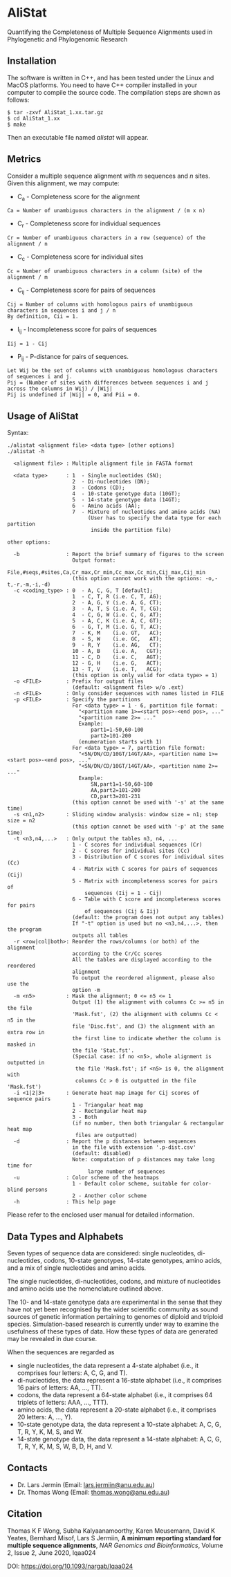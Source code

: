 # AliStat
Quantifying the Completeness of Multiple Sequence Alignments used in Phylogenetic and Phylogenomic Research

## Installation
The software is written in C++, and has been tested under the Linux and MacOS platforms. You need to have C++
compiler installed in your computer to compile the source code. The compilation steps are shown as follows:
```
$ tar -zxvf AliStat_1.xx.tar.gz
$ cd AliStat_1.xx
$ make
```
Then an executable file named *alistat* will appear.

## Metrics
Consider a multiple sequence alignment with *m* sequences and *n* sites. Given this alignment, we may compute:

- C<sub>a</sub> - Completeness score for the alignment
```
Ca = Number of unambiguous characters in the alignment / (m x n)
```

- C<sub>r</sub> - Completeness score for individual sequences
```
Cr = Number of unambiguous characters in a row (sequence) of the alignment / n
```

- C<sub>c</sub> - Completeness score for individual sites
```
Cc = Number of unambiguous characters in a column (site) of the alignment / m
```

- C<sub>ij</sub> - Completeness score for pairs of sequences
```
Cij = Number of columns with homologous pairs of unambiguous characters in sequences i and j / n
By definition, Cii = 1.
```

- I<sub>ij</sub> - Incompleteness score for pairs of sequences
```
Iij = 1 - Cij
```

- P<sub>ij</sub> - P-distance for pairs of sequences.
```
Let Wij be the set of columns with unambiguous homologous characters of sequences i and j.
Pij = (Number of sites with differences between sequences i and j across the columns in Wij) / |Wij|
Pij is undefined if |Wij| = 0, and Pii = 0.
```

## Usage of AliStat

Syntax:
```
./alistat <alignment file> <data type> [other options]
./alistat -h
```

```
  <alignment file> : Multiple alignment file in FASTA format
  
  <data type>      : 1  - Single nucleotides (SN);
                     2  - Di-nucleotides (DN);
                     3  - Codons (CD);
                     4  - 10-state genotype data (10GT);
                     5  - 14-state genotype data (14GT);
                     6  - Amino acids (AA);
                     7  - Mixture of nucleotides and amino acids (NA)
                          (User has to specify the data type for each partition
                           inside the partition file)
```

```
other options:

  -b               : Report the brief summary of figures to the screen
                     Output format:
                     File,#seqs,#sites,Ca,Cr_max,Cr_min,Cc_max,Cc_min,Cij_max,Cij_min
                     (this option cannot work with the options: -o,-t,-r,-m,-i,-d)
  -c <coding_type> : 0  - A, C, G, T [default];
                     1  - C, T, R (i.e. C, T, AG);
                     2  - A, G, Y (i.e. A, G, CT);
                     3  - A, T, S (i.e. A, T, CG);
                     4  - C, G, W (i.e. C, G, AT);
                     5  - A, C, K (i.e. A, C, GT);
                     6  - G, T, M (i.e. G, T, AC);
                     7  - K, M    (i.e. GT,   AC);
                     8  - S, W    (i.e. GC,   AT);
                     9  - R, Y    (i.e. AG,   CT);
                     10 - A, B    (i.e. A,   CGT);
                     11 - C, D    (i.e. C,   AGT);
                     12 - G, H    (i.e. G,   ACT);
                     13 - T, V    (i.e. T,   ACG);
                     (this option is only valid for <data type> = 1)
  -o <FILE>        : Prefix for output files
                     (default: <alignment file> w/o .ext)
  -n <FILE>        : Only consider sequences with names listed in FILE
  -p <FILE>        : Specify the partitions
                     For <data type> = 1 - 6, partition file format:
                       "<partition name 1>=<start pos>-<end pos>, ..."
                       "<partition name 2>= ..."
                       Example:
                           part1=1-50,60-100
                           part2=101-200
                       (enumeration starts with 1)
                     For <data type> = 7, partition file format:
                       "<SN/DN/CD/10GT/14GT/AA>, <partition name 1>=<start pos>-<end pos>, ..."
                       "<SN/DN/CD/10GT/14GT/AA>, <partition name 2>= ..."
                       Example:
                           SN,part1=1-50,60-100
                           AA,part2=101-200
                           CD,part3=201-231
                     (this option cannot be used with '-s' at the same time)
  -s <n1,n2>       : Sliding window analysis: window size = n1; step size = n2
                     (this option cannot be used with '-p' at the same time)
  -t <n3,n4,...>   : Only output the tables n3, n4, ...
                     1 - C scores for individual sequences (Cr)
                     2 - C scores for individual sites (Cc)
                     3 - Distribution of C scores for individual sites (Cc)
                     4 - Matrix with C scores for pairs of sequences (Cij)
                     5 - Matrix with incompleteness scores for pairs of
                         sequences (Iij = 1 - Cij)
                     6 - Table with C score and incompleteness scores for pairs
                         of sequences (Cij & Iij)
                     (default: the program does not output any tables)
                     If "-t" option is used but no <n3,n4,...>, then the program
                     outputs all tables
  -r <row|col|both>: Reorder the rows/columns (or both) of the alignment
                     according to the Cr/Cc scores
                     All the tables are displayed according to the reordered
                     alignment
                     To output the reordered alignment, please also use the
                     option -m
  -m <n5>          : Mask the alignment; 0 <= n5 <= 1
                     Output (1) the alignment with columns Cc >= n5 in the file
                     'Mask.fst', (2) the alignment with columns Cc < n5 in the
                     file 'Disc.fst', and (3) the alignment with an extra row in
                     the first line to indicate whether the column is masked in
                     the file 'Stat.fst'.
                     (Special case: if no <n5>, whole alignment is outputted in
                      the file 'Mask.fst'; if <n5> is 0, the alignment with
                      columns Cc > 0 is outputted in the file 'Mask.fst')
  -i <1|2|3>       : Generate heat map image for Cij scores of sequence pairs
                     1 - Triangular heat map
                     2 - Rectangular heat map
                     3 - Both
                     (if no number, then both triangular & rectangular heat map
                      files are outputted)
  -d               : Report the p distances between sequences
                     in the file with extension '.p-dist.csv'
                     (default: disabled)
                     Note: computation of p distances may take long time for
                          large number of sequences
  -u               : Color scheme of the heatmaps
                     1 - Default color scheme, suitable for color-blind persons
                     2 - Another color scheme
  -h               : This help page
```

Please refer to the enclosed user manual for detailed information.

## Data Types and Alphabets

Seven types of sequence data are considered: single nucleotides, di-nucleotides, codons, 10-state genotypes, 14-state genotypes, amino acids, and a mix of single nucleotides and amino acids.

The single nucleotides, di-nucleotides, codons, and mixture of nucleotides and amino acids use the nomenclature outlined above.

The 10- and 14-state genotype data are experimental in the sense that they have not yet been recognised by the wider scientific community as sound sources of genetic information pertaining to genomes of diploid and triploid species. Simulation-based research is currently under way to examine the usefulness of these types of data. How these types of data are generated may be revealed in due course.

When the sequences are regarded as

- single nucleotides, the data represent a 4-state alphabet (i.e., it comprises four letters: A, C, G, and T).
- di-nucleotides, the data represent a 16-state alphabet (i.e., it comprises 16 pairs of letters: AA, …, TT).
- codons, the data represent a 64-state alphabet (i.e., it comprises 64 triplets of letters: AAA, …, TTT).
- amino acids, the data represent a 20-state alphabet (i.e., it comprises 20 letters: A, …, Y).
- 10-state genotype data, the data represent a 10-state alphabet: A, C, G, T, R, Y, K, M, S, and W.
- 14-state genotype data, the data represent a 14-state alphabet: A, C, G, T, R, Y, K, M, S, W, B, D, H, and V.

## Contacts

- Dr. Lars Jermin (Email: lars.jermiin@anu.edu.au)
- Dr. Thomas Wong (Email: thomas.wong@anu.edu.au)

## Citation

Thomas K F Wong, Subha Kalyaanamoorthy, Karen Meusemann, David K Yeates, Bernhard Misof, Lars S Jermiin, **A minimum reporting standard for multiple sequence alignments**, *NAR Genomics and Bioinformatics*, Volume 2, Issue 2, June 2020, lqaa024

DOI: https://doi.org/10.1093/nargab/lqaa024

